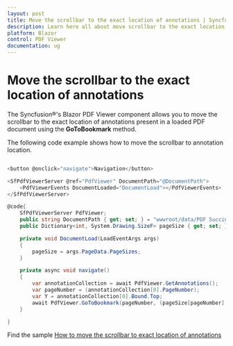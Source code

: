 ```yaml
---
layout: post
title: Move the scrollbar to the exact location of annotations | Syncfusion®
description: Learn here all about move scrollbar to the exact location of annotations in Syncfusion® Blazor PDF Viewer component and more.
platform: Blazor
control: PDF Viewer
documentation: ug
---
```


# Move the scrollbar to the exact location of annotations

The Syncfusion®'s Blazor PDF Viewer component allows you to move the scrollbar to the exact location of annotations present in a loaded PDF document using the **GoToBookmark** method.

The following code example shows how to move the scrollbar to annotation location.

```csharp

<button @onclick="navigate">Navigation</button>

<SfPdfViewerServer @ref="PdfViewer" DocumentPath="@DocumentPath">
    <PdfViewerEvents DocumentLoaded="DocumentLoad"></PdfViewerEvents>
</SfPdfViewerServer>

@code{
    SfPdfViewerServer PdfViewer;
    public string DocumentPath { get; set; } = "wwwroot/data/PDF Succinctly.pdf";
    public Dictionary<int, System.Drawing.SizeF> pageSize { get; set; }

    private void DocumentLoad(LoadEventArgs args)
    {
        pageSize = args.PageData.PageSizes;
    }

    private async void navigate()
    {
        var annotationCollection = await PdfViewer.GetAnnotations();
        var pageNumber = (annotationCollection[0].PageNumber);
        var Y = annotationCollection[0].Bound.Top;
        await PdfViewer.GoToBookmark(pageNumber, (pageSize[pageNumber].Height - Y));
    }

}

```

Find the sample [How to move the scrollbar to exact location of annotations](https://www.syncfusion.com/downloads/support/directtrac/general/ze/TestApp-1621872311)